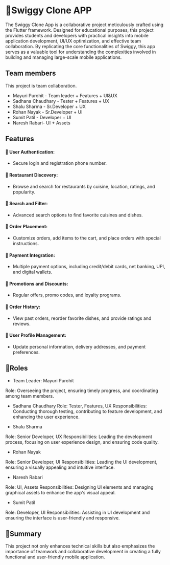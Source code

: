 
# 🥧Swiggy Clone APP
The Swiggy Clone App is a collaborative project meticulously crafted using the Flutter framework. Designed for educational purposes, this project provides students and developers with practical insights into mobile application development, UI/UX optimization, and effective team collaboration. By replicating the core functionalities of Swiggy, this app serves as a valuable tool for understanding the complexities involved in building and managing large-scale mobile applications.



## Team members

This project is team collaboration.

-  Mayuri Purohit - Team leader + Features + UI&UX  
- Sadhana Chaudhary   - Tester + Features + UX
- Shalu Sharma - Sr.Developer + UX
- Rohan Nayak - Sr.Developer + UI
- Sumit Patil - Developer + UI 
- Naresh Rabari- UI + Assets


## Features

#### 🔸 User Authentication:

- Secure login and registration phone number.

#### 🔸 Restaurant Discovery: 
- Browse and search for restaurants by cuisine, location, ratings, and popularity.

#### 🔸 Search and Filter:
-  Advanced search options to find favorite cuisines and dishes.

#### 🔸 Order Placement:
-  Customize orders, add items to the cart, and place orders with special instructions.



#### 🔸 Payment Integration: 
- Multiple payment options, including credit/debit cards, net banking, UPI, and digital wallets.

#### 🔸 Promotions and Discounts:
- Regular offers, promo codes, and loyalty programs.

#### 🔸 Order History:
-  View past orders, reorder favorite dishes, and provide ratings and reviews.

#### 🔸 User Profile Management: 
- Update personal information, delivery addresses, and payment preferences.

## 💨Roles 

- Team Leader: Mayuri Purohit

Role: Overseeing the project, ensuring timely progress, and coordinating among team members.

- Sadhana Chaudhary
Role: Tester, Features, UX
Responsibilities: Conducting thorough testing, contributing to feature development, and enhancing the user experience.

- Shalu Sharma

Role: Senior Developer, UX
Responsibilities: Leading the development process, focusing on user experience design, and ensuring code quality.

- Rohan Nayak

Role: Senior Developer, UI
Responsibilities: Leading the UI development, ensuring a visually appealing and intuitive interface.


- Naresh Rabari

Role: UI, Assets
Responsibilities: Designing UI elements and managing graphical assets to enhance the app's visual appeal.

- Sumit Patil

Role: Developer, UI
Responsibilities: Assisting in UI development and ensuring the interface is user-friendly and responsive.



## 🔷Summary 

This project not only enhances technical skills but also emphasizes the importance of teamwork and collaborative development in creating a fully functional and user-friendly mobile application.

